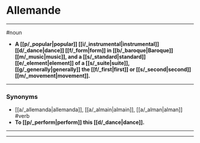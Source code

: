 # Allemande
---
#noun
- **A [[p/_popular|popular]] [[i/_instrumental|instrumental]] [[d/_dance|dance]] [[f/_form|form]] in [[b/_baroque|Baroque]] [[m/_music|music]], and a [[s/_standard|standard]] [[e/_element|element]] of a [[s/_suite|suite]], [[g/_generally|generally]] the [[f/_first|first]] or [[s/_second|second]] [[m/_movement|movement]].**
---
### Synonyms
- [[a/_allemanda|allemanda]], [[a/_almain|almain]], [[a/_alman|alman]]
#verb
- **To [[p/_perform|perform]] this [[d/_dance|dance]].**
---
---
